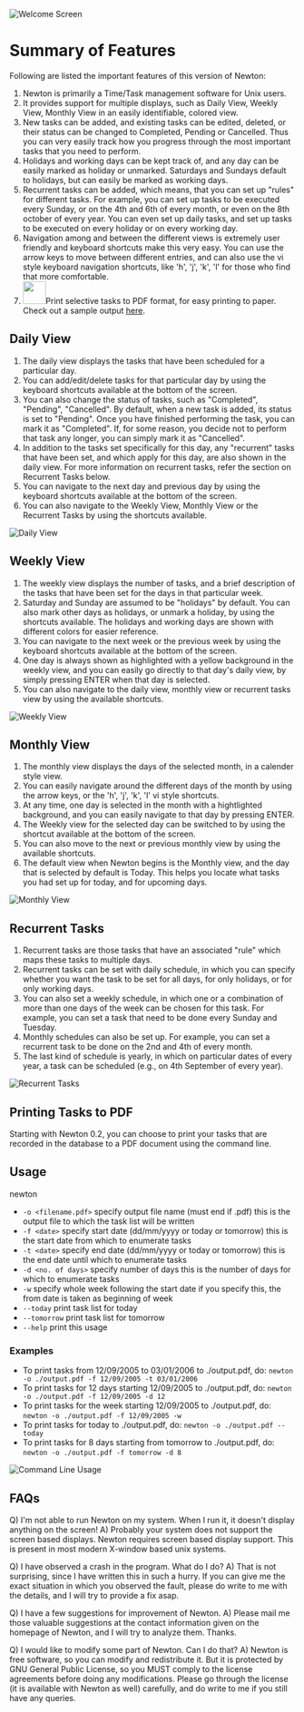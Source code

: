 ![Welcome Screen](/newton/images/screenshot_welcome.jpg?raw=true "Welcome Screen")

# Summary of Features
Following are listed the important features of this version of Newton:

1. Newton is primarily a Time/Task management software for Unix users.
2. It provides support for multiple displays, such as Daily View, Weekly View, Monthly View in an easily identifiable, colored view.
3. New tasks can be added, and existing tasks can be edited, deleted, or their status can be changed to Completed, Pending or Cancelled. Thus you can very easily track how you progress through the most important tasks that you need to perform.
4. Holidays and working days can be kept track of, and any day can be easily marked as holiday or unmarked. Saturdays and Sundays default to holidays, but can easily be marked as working days.
5. Recurrent tasks can be added, which means, that you can set up &quot;rules&quot; for different tasks. For example, you can set up tasks to be executed every Sunday, or on the 4th and 6th of every month, or even on the 8th october of every year. You can even set up daily tasks, and set up tasks to be executed on every holiday or on every working day.
6. Navigation among and between the different views is extremely user friendly and keyboard shortcuts make this very easy. You can use the arrow keys to move between different entries, and can also use the vi style keyboard navigation shortcuts, like 'h', 'j', 'k', 'l' for those who find that more comfortable.
7. <img src="images/new.gif" alt="" height="40" width="40" border="0">Print selective tasks to PDF&nbsp;format, for easy printing to paper.  Check out a sample output <a href="software/plan.pdf">here</a>.


## Daily View

1. The daily view displays the tasks that have been scheduled for a particular day.
2. You can add/edit/delete tasks for that particular day by using the keyboard shortcuts available at the bottom of the screen.
3. You can also change the status of tasks, such as "Completed", "Pending", "Cancelled". By default, when a new task is added, its status is set to "Pending". Once you have finished performing the task, you can mark it as "Completed". If, for some reason, you decide not to perform that task any longer, you can simply mark it as "Cancelled".
4. In addition to the tasks set specifically for this day, any "recurrent" tasks that have been set, and which apply for this day, are also shown in the daily view. For more information on recurrent tasks, refer the section on Recurrent Tasks below.
5. You can navigate to the next day and previous day by using the keyboard shortcuts available at the bottom of the screen.
6. You can also navigate to the Weekly View, Monthly View or the Recurrent Tasks by using the shortcuts available.

![Daily View](/newton/images/screenshot_day.jpg?raw=true "Daily View")

## Weekly View

1. The weekly view displays the number of tasks, and a brief description of the tasks that have been set for the days in that particular week.
2. Saturday and Sunday are assumed to be "holidays" by default. You can also mark other days as holidays, or unmark a holiday, by using the shortcuts available. The holidays and working days are shown with different colors for easier reference.
3. You can navigate to the next week or the previous week by using the keyboard shortcuts available at the bottom of the screen.
4. One day is always shown as highlighted with a yellow background in the weekly view, and you can easily go directly to that day's daily view, by simply pressing ENTER when that day is selected.
5. You can also navigate to the daily view, monthly view or recurrent tasks view by using the available shortcuts.

![Weekly View](/newton/images/screenshot_week.jpg?raw=true "Weekly View")

## Monthly View

1. The monthly view displays the days of the selected month, in a calender style view.
2. You can easily navigate around the different days of the month by using the arrow keys, or the 'h', 'j', 'k', 'l' vi style shortcuts.
3. At any time, one day is selected in the month with a hightlighted background, and you can easily navigate to that day by pressing ENTER.
4. The Weekly view for the selected day can be switched to by using the shortcut available at the bottom of the screen.
5. You can also move to the next or previous monthly view by using the available shortcuts.
6. The default view when Newton begins is the Monthly view, and the day that is selected by default is Today. This helps you locate what tasks you had set up for today, and for upcoming days.

![Monthly View](/newton/images/screenshot_month.jpg?raw=true "Monthly View")

## Recurrent Tasks

1. Recurrent tasks are those tasks that have an associated "rule" which maps these tasks to multiple days.
2. Recurrent tasks can be set with daily schedule, in which you can specify whether you want the task to be set for all days, for only holidays, or for only working days.
3. You can also set a weekly schedule, in which one or a combination of more than one days of the week can be chosen for this task. For example, you can set a task that need to be done every Sunday and Tuesday.
4. Monthly schedules can also be set up. For example, you can set a recurrent task to be done on the 2nd and 4th of every month.
5. The last kind of schedule is yearly, in which on particular dates of every year, a task can be scheduled (e.g., on 4th September of every year).

![Recurrent Tasks](/newton/images/screenshot_recurrent.jpg?raw=true "Recurrent Tasks")

## Printing Tasks to PDF

Starting with Newton 0.2, you can choose to print your tasks that are recorded in the database to a PDF document using the command line.

## Usage

newton
* `-o <filename.pdf>` specify output file name (must end if .pdf) this is the output file to which the task list will be written
* `-f <date>` specify start date (dd/mm/yyyy or today or tomorrow) this is the start date from which to enumerate tasks
* `-t <date>` specify end date (dd/mm/yyyy or today or tomorrow) this is the end date until which to enumerate tasks
* `-d <no. of days>` specify number of days this is the number of days for which to enumerate tasks
* `-w` specify whole week following the start date if you specify this, the from date is taken as beginning of week
* `--today` print task list for today
* `--tomorrow` print task list for tomorrow
* `--help` print this usage

### Examples
* To print tasks from 12/09/2005 to 03/01/2006 to ./output.pdf, do: `newton -o ./output.pdf -f 12/09/2005 -t 03/01/2006`
* To print tasks for 12 days starting 12/09/2005 to ./output.pdf, do: `newton -o ./output.pdf -f 12/09/2005 -d 12`
* To print tasks for the week starting 12/09/2005 to ./output.pdf, do: `newton -o ./output.pdf -f 12/09/2005 -w`
* To print tasks for today to ./output.pdf, do: `newton -o ./output.pdf --today`
* To print tasks for 8 days starting from tomorrow to ./output.pdf, do: `newton -o ./output.pdf -f tomorrow -d 8`

![Command Line Usage](/newton/images/screenshot_command_line_usage.jpg?raw=true "Command Line Usage")

## FAQs

Q) I'm not able to run Newton on my system. When I run it, it doesn't display anything on the screen!
A) Probably your system does not support the screen based displays. Newton requires screen based display support. This is present in most modern X-window based unix systems.

Q) I have observed a crash in the program. What do I do?
A) That is not surprising, since I have written this in such a hurry. If you can give me the exact situation in which you observed the fault, please do write to me with the details, and I will try to provide a fix asap.

Q) I have a few suggestions for improvement of Newton.
A) Please mail me those valuable suggestions at the contact information given on the homepage of Newton, and I will try to analyze them. Thanks.

Q) I would like to modify some part of Newton. Can I do that?
A) Newton is free software, so you can modify and redistribute it. But it is protected by GNU General Public License, so you MUST comply to the license agreements before doing any modifications. Please go through the license (it is available with Newton as well) carefully, and do write to me if you still have any queries.


